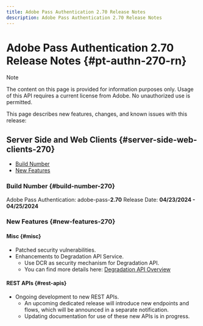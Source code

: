 ```yaml
---
title: Adobe Pass Authentication 2.70 Release Notes
description: Adobe Pass Authentication 2.70 Release Notes
---
```

# Adobe Pass Authentication 2.70 Release Notes {#pt-authn-270-rn}

>[!NOTE]
>
>The content on this page is provided for information purposes only. Usage of this API requires a current license from Adobe. No unauthorized use is permitted.

This page describes new features, changes, and known issues with this release:

## Server Side and Web Clients {#server-side-web-clients-270}

* [Build Number](#build-number-270)
* [New Features](#new-features-270)

### Build Number {#build-number-270}

Adobe Pass Authentication: adobe-pass-**2.70**
Release Date: **04/23/2024 - 04/25/2024** 

### New Features {#new-features-270}

#### Misc {#misc}

* Patched security vulnerabilities.
* Enhancements to Degradation API Service.
  * Use DCR as security mechanism for Degradation API.
  * You can find more details here: [Degradation API Overview](degradation-api-overview.md)

#### REST APIs {#rest-apis}

* Ongoing development to new REST APIs.
  * An upcoming dedicated release will introduce new endpoints and flows, which will be announced in a separate notification.
  * Updating documentation for use of these new APIs is in progress.
